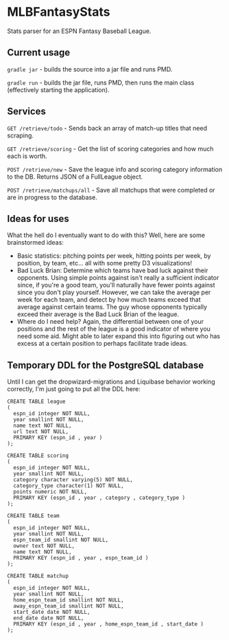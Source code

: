 MLBFantasyStats
===============

Stats parser for an ESPN Fantasy Baseball League.

Current usage
-------------

`gradle jar` - builds the source into a jar file and runs PMD.

`gradle run` - builds the jar file, runs PMD, then runs the main class (effectively starting the application).

Services
--------

`GET /retrieve/todo` - Sends back an array of match-up titles that need scraping.

`GET /retrieve/scoring` - Get the list of scoring categories and how much each is worth.

`POST /retrieve/new` - Save the league info and scoring category information to the DB. Returns JSON of a FullLeague object.

`POST /retrieve/matchups/all` - Save all matchups that were completed or are in progress to the database.

Ideas for uses
--------------

What the hell do I eventually want to do with this? Well, here are some brainstormed ideas:

* Basic statistics: pitching points per week, hitting points per week, by position, by team, etc... all with some pretty D3 visualizations!
* Bad Luck Brian: Determine which teams have bad luck against their opponents. Using simple points against isn't really a sufficient indicator since, if you're a good team, you'll naturally have fewer points against since you don't play yourself. However, we can take the average per week for each team, and detect by how much teams exceed that average against certain teams. The guy whose opponents typically exceed their average is the Bad Luck Brian of the league.
* Where do I need help? Again, the differential between one of your positions and the rest of the league is a good indicator of where you need some aid. Might able to later expand this into figuring out who has excess at a certain position to perhaps facilitate trade ideas.

Temporary DDL for the PostgreSQL database
-----------------------------------------

Until I can get the dropwizard-migrations and Liquibase behavior working correctly, I'm just going to put all the DDL here:

    CREATE TABLE league
    (
      espn_id integer NOT NULL,
      year smallint NOT NULL,
      name text NOT NULL,
      url text NOT NULL,
      PRIMARY KEY (espn_id , year )
    );

    CREATE TABLE scoring
    (
      espn_id integer NOT NULL,
      year smallint NOT NULL,
      category character varying(5) NOT NULL,
      category_type character(1) NOT NULL,
      points numeric NOT NULL,
      PRIMARY KEY (espn_id , year , category , category_type )
    );

    CREATE TABLE team
    (
      espn_id integer NOT NULL,
      year smallint NOT NULL,
      espn_team_id smallint NOT NULL,
      owner text NOT NULL,
      name text NOT NULL,
      PRIMARY KEY (espn_id , year , espn_team_id )
    );
    
    CREATE TABLE matchup
    (
      espn_id integer NOT NULL,
      year smallint NOT NULL,
      home_espn_team_id smallint NOT NULL,
      away_espn_team_id smallint NOT NULL,
      start_date date NOT NULL,
      end_date date NOT NULL,
      PRIMARY KEY (espn_id , year , home_espn_team_id , start_date )
    );